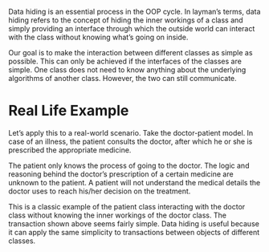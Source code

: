 Data hiding is an essential process in the OOP cycle.
In layman’s terms, data hiding refers to the concept of hiding the inner workings of a class and simply providing an interface through which the outside world can interact with the class without knowing what’s going on inside.

Our goal is to make the interaction between different classes as simple as possible. This can only be achieved if the interfaces of the classes are simple. One class does not need to know anything about the underlying algorithms of another class. However, the two can still communicate.

# Real Life Example
Let’s apply this to a real-world scenario. Take the doctor-patient model. In case of an illness, the patient consults the doctor, after which he or she is prescribed the appropriate medicine.

The patient only knows the process of going to the doctor. The logic and reasoning behind the doctor’s prescription of a certain medicine are unknown to the patient. A patient will not understand the medical details the doctor uses to reach his/her decision on the treatment.

This is a classic example of the patient class interacting with the doctor class without knowing the inner workings of the doctor class.
The transaction shown above seems fairly simple. Data hiding is useful because it can apply the same simplicity to transactions between objects of different classes.
